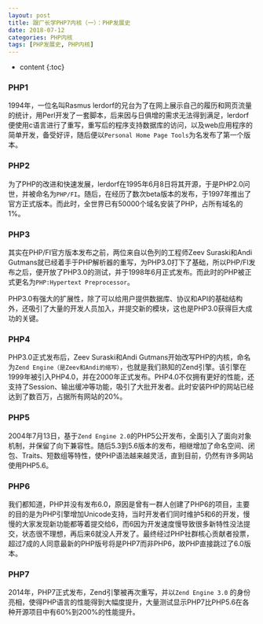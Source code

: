 ```yaml
---
layout: post
title: 跟厂长学PHP7内核（一）：PHP发展史
date: 2018-07-12
categories: PHP内核
tags: [PHP发展史, PHP内核]
---
```


* content
{:toc}

### PHP1
1994年，一位名叫Rasmus lerdorf的兄台为了在网上展示自己的履历和网页流量的统计，用Perl开发了一套脚本，后来因与日俱增的需求无法得到满足，lerdorf便使用c语言进行了重写，重写后的程序支持数据库的访问，以及web应用程序的简单开发，备受好评，随后便以`Personal Home Page Tools`为名发布了第一个版本。

### PHP2
为了PHP的改进和快速发展，lerdorf在1995年6月8日将其开源，于是PHP2.0问世，并被命名为`PHP/FI`。随后，在经历了数次beta版本的发布，于1997年推出了官方正式版本。而此时，全世界已有50000个域名安装了PHP，占所有域名的1%。

### PHP3
其实在PHP/FI官方版本发布之前，两位来自以色列的工程师Zeev Suraski和Andi Gutmans就已经着手于PHP解析器的重写，为PHP3.0打下了基础，所以PHP/FI发布之后，便开放了PHP3.0的测试，并于1998年6月正式发布。而此时的PHP被正式更名为`PHP:Hypertext Preprocessor`。

PHP3.0有强大的扩展性，除了可以给用户提供数据库、协议和API的基础结构外，还吸引了大量的开发人员加入，并提交新的模块，这也是PHP3.0获得巨大成功的关键。

### PHP4
PHP3.0正式发布后，Zeev Suraski和Andi Gutmans开始改写PHP的内核，命名为`Zend Engine（是Zeev和Andi的缩写）`，也就是我们熟知的Zend引擎。该引擎在1999年被引入PHP4.0，并在2000年正式发布。PHP4.0不仅拥有更好的性能，还支持了Session、输出缓冲等功能，吸引了大批开发者。此时安装PHP的网站已经达到了数百万，占据所有网站的20%。

### PHP5
2004年7月13日，基于`Zend Engine 2.0`的PHP5公开发布，全面引入了面向对象机制，并保留了向下兼容性。随后5.3到5.6版本的发布，相继增加了命名空间、闭包、Traits、短数组等特性，使PHP语法越来越灵活，直到目前，仍然有许多网站使用PHP5.6。

### PHP6
我们都知道，PHP并没有发布6.0，原因是曾有一群人创建了PHP6的项目，主要的目的是为PHP引擎增加Unicode支持，当时开发者们同时维护5和6的开发，慢慢的大家发现新功能都等着提交给6，而6因为开发速度慢导致很多新特性没法提交，状态很不理想，再后来6就没人开发了。最终经过PHP社群核心贡献者投票，超过7成的人同意最新的PHP版号将是PHP7而非PHP6，故PHP直接跳过了6.0版本。

### PHP7
2014年，PHP7正式发布，Zend引擎被再次重写，并以`Zend Engine 3.0` 的身份亮相，使得PHP语言的性能得到大幅度提升，大量测试显示PHP7比PHP5.6在各种开源项目中有60%到200%的性能提升。